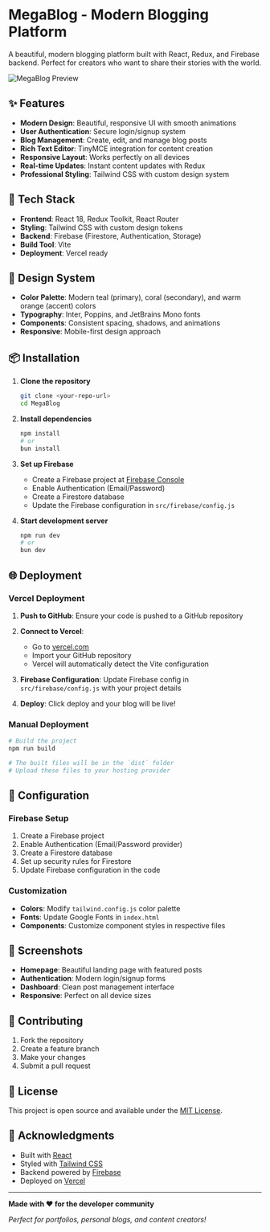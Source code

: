 # MegaBlog - Modern Blogging Platform

A beautiful, modern blogging platform built with React, Redux, and Firebase backend. Perfect for creators who want to share their stories with the world.

![MegaBlog Preview](https://img.shields.io/badge/MegaBlog-Modern%20Blogging-blue?style=for-the-badge&logo=react)

## ✨ Features

- **Modern Design**: Beautiful, responsive UI with smooth animations
- **User Authentication**: Secure login/signup system
- **Blog Management**: Create, edit, and manage blog posts
- **Rich Text Editor**: TinyMCE integration for content creation
- **Responsive Layout**: Works perfectly on all devices
- **Real-time Updates**: Instant content updates with Redux
- **Professional Styling**: Tailwind CSS with custom design system

## 🚀 Tech Stack

- **Frontend**: React 18, Redux Toolkit, React Router
- **Styling**: Tailwind CSS with custom design tokens
- **Backend**: Firebase (Firestore, Authentication, Storage)
- **Build Tool**: Vite
- **Deployment**: Vercel ready

## 🎨 Design System

- **Color Palette**: Modern teal (primary), coral (secondary), and warm orange (accent) colors
- **Typography**: Inter, Poppins, and JetBrains Mono fonts
- **Components**: Consistent spacing, shadows, and animations
- **Responsive**: Mobile-first design approach

## 📦 Installation

1. **Clone the repository**
   ```bash
   git clone <your-repo-url>
   cd MegaBlog
   ```

2. **Install dependencies**
   ```bash
   npm install
   # or
   bun install
   ```

3. **Set up Firebase**
   - Create a Firebase project at [Firebase Console](https://console.firebase.google.com/)
   - Enable Authentication (Email/Password)
   - Create a Firestore database
   - Update the Firebase configuration in `src/firebase/config.js`

4. **Start development server**
   ```bash
   npm run dev
   # or
   bun dev
   ```

## 🌐 Deployment

### Vercel Deployment

1. **Push to GitHub**: Ensure your code is pushed to a GitHub repository

2. **Connect to Vercel**: 
   - Go to [vercel.com](https://vercel.com)
   - Import your GitHub repository
   - Vercel will automatically detect the Vite configuration

3. **Firebase Configuration**: Update Firebase config in `src/firebase/config.js` with your project details

4. **Deploy**: Click deploy and your blog will be live!

### Manual Deployment

```bash
# Build the project
npm run build

# The built files will be in the `dist` folder
# Upload these files to your hosting provider
```

## 🔧 Configuration

### Firebase Setup

1. Create a Firebase project
2. Enable Authentication (Email/Password provider)
3. Create a Firestore database
4. Set up security rules for Firestore
5. Update Firebase configuration in the code

### Customization

- **Colors**: Modify `tailwind.config.js` color palette
- **Fonts**: Update Google Fonts in `index.html`
- **Components**: Customize component styles in respective files

## 📱 Screenshots

- **Homepage**: Beautiful landing page with featured posts
- **Authentication**: Modern login/signup forms
- **Dashboard**: Clean post management interface
- **Responsive**: Perfect on all device sizes

## 🤝 Contributing

1. Fork the repository
2. Create a feature branch
3. Make your changes
4. Submit a pull request

## 📄 License

This project is open source and available under the [MIT License](LICENSE).

## 🙏 Acknowledgments

- Built with [React](https://reactjs.org/)
- Styled with [Tailwind CSS](https://tailwindcss.com/)
- Backend powered by [Firebase](https://firebase.google.com/)
- Deployed on [Vercel](https://vercel.com/)

---

**Made with ❤️ for the developer community**

*Perfect for portfolios, personal blogs, and content creators!*
